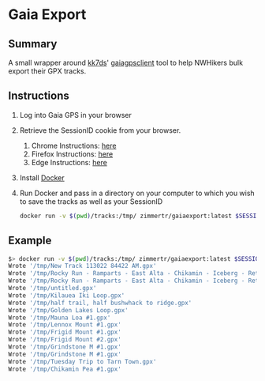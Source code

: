 # Gaia Export

## Summary

A small wrapper around [kk7ds](https://github.com/kk7ds/)' [gaiagpsclient](https://github.com/kk7ds/gaiagpsclient) tool to help NWHikers bulk export their GPX tracks.

## Instructions

1. Log into Gaia GPS in your browser
2. Retrieve the SessionID cookie from your browser.
   1. Chrome Instructions: [here](https://developer.chrome.com/docs/devtools/application/cookies)
   2. Firefox Instructions: [here](https://firefox-source-docs.mozilla.org/devtools-user/storage_inspector/index.html)
   3. Edge Instructions: [here](https://support.microsoft.com/en-us/microsoft-edge/view-cookies-in-microsoft-edge-a7d95376-f2cd-8e4a-25dc-1de753474879)

3. Install [Docker](https://docs.docker.com/engine/install/)

4. Run Docker and pass in a directory on your computer to which you wish to save the tracks as well as your SessionID
   ```bash
   docker run -v $(pwd)/tracks:/tmp/ zimmertr/gaiaexport:latest $SESSION_ID
   ```

## Example

```bash
$> docker run -v $(pwd)/tracks:/tmp/ zimmertr/gaiaexport:latest $SESSION_ID
Wrote '/tmp/New Track 113022 84422 AM.gpx'
Wrote '/tmp/Rocky Run - Ramparts - East Alta - Chikamin - Iceberg - Return.gpx'
Wrote '/tmp/Rocky Run - Ramparts - East Alta - Chikamin - Iceberg - Return - copy.gpx'
Wrote '/tmp/untitled.gpx'
Wrote '/tmp/Kilauea Iki Loop.gpx'
Wrote '/tmp/half trail, half bushwhack to ridge.gpx'
Wrote '/tmp/Golden Lakes Loop.gpx'
Wrote '/tmp/Mauna Loa #1.gpx'
Wrote '/tmp/Lennox Mount #1.gpx'
Wrote '/tmp/Frigid Mount #1.gpx'
Wrote '/tmp/Frigid Mount #2.gpx'
Wrote '/tmp/Grindstone M #1.gpx'
Wrote '/tmp/Grindstone M #1.gpx'
Wrote '/tmp/Tuesday Trip to Tarn Town.gpx'
Wrote '/tmp/Chikamin Pea #1.gpx'
```

